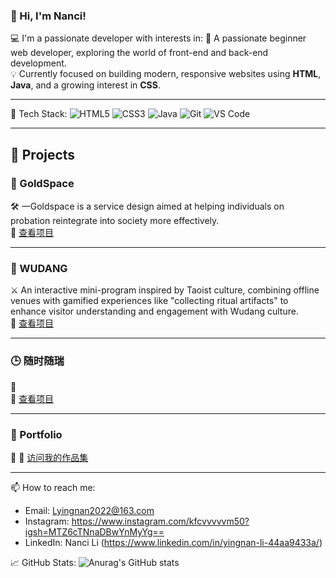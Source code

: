 ### 👋 Hi, I'm Nanci!

💻 I'm a passionate developer with interests in:
🌱 A passionate beginner web developer, exploring the world of front-end and back-end development.  
💡 Currently focused on building modern, responsive websites using **HTML**, **Java**, and a growing interest in **CSS**.

---

🔧 Tech Stack:
![HTML5](https://img.shields.io/badge/HTML5-E34F26?style=flat&logo=html5&logoColor=white)
![CSS3](https://img.shields.io/badge/CSS3-1572B6?style=flat&logo=css3&logoColor=white)
![Java](https://img.shields.io/badge/Java-007396?style=flat&logo=java&logoColor=white)
![Git](https://img.shields.io/badge/Git-F05032?style=flat&logo=git&logoColor=white)
![VS Code](https://img.shields.io/badge/VSCode-007ACC?style=flat&logo=visualstudiocode&logoColor=white)

---


## 🚀 Projects

### 🌌 GoldSpace
🛠️ 一Goldspace is a service design aimed at helping individuals on probation reintegrate into society more effectively.  
🔗 [查看项目](#) <!-- ← https://nanciive.github.io/Gold-Space/ -->

---

### 🥋 WUDANG
⚔️ An interactive mini-program inspired by Taoist culture, combining offline venues with gamified experiences like "collecting ritual artifacts" to enhance visitor understanding and engagement with Wudang culture.  
🔗 [查看项目](#) <!-- ←  https://nanciive.github.io/WUDANG/ -->

---

### 🕒 随时随瑞
📱   
🔗 [查看项目](#)<!-- ← https://nanciive.github.io/-/ -->

---

### 🎨 Portfolio
💼 
🔗 [访问我的作品集](#)<!-- ← https://nanciive.github.io/Nanci/ -->

---

📫 How to reach me:
- Email: Lyingnan2022@163.com
- Instagram: https://www.instagram.com/kfcvvvvvm50?igsh=MTZ6cTNnaDBwYnMyYg==
- LinkedIn: Nanci Li (https://www.linkedin.com/in/yingnan-li-44aa9433a/)

📈 GitHub Stats:
![Anurag's GitHub stats](https://github-readme-stats.vercel.app/api?username=Nanciive&show_icons=true&theme=default)
